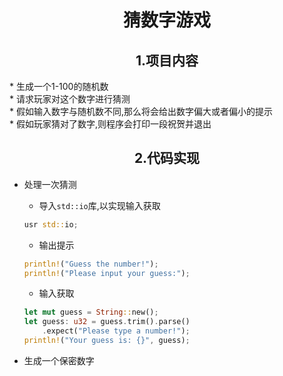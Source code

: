 <div align="center">

# **猜数字游戏**  
</div>

<div align="center"> 

## **1.项目内容**  

</div> 
* 生成一个1-100的随机数<br>
* 请求玩家对这个数字进行猜测<br>
* 假如输入数字与随机数不同,那么将会给出数字偏大或者偏小的提示<br>
* 假如玩家猜对了数字,则程序会打印一段祝贺并退出<br>
<div align="center"> 

## **2.代码实现** 

</div> 

* 处理一次猜测<br>
    * 导入`std::io`库,以实现输入获取<br>
    ```rust
    usr std::io;
    ```  
    
    * 输出提示<br>
    ```rust
    println!("Guess the number!");
    println!("Please input your guess:");
    ```  
    
    * 输入获取<br>
    ```rust
    let mut guess = String::new();
    let guess: u32 = guess.trim().parse()
        .expect("Please type a number!");
    println!("Your guess is: {}", guess);
    ```  
    
* 生成一个保密数字
